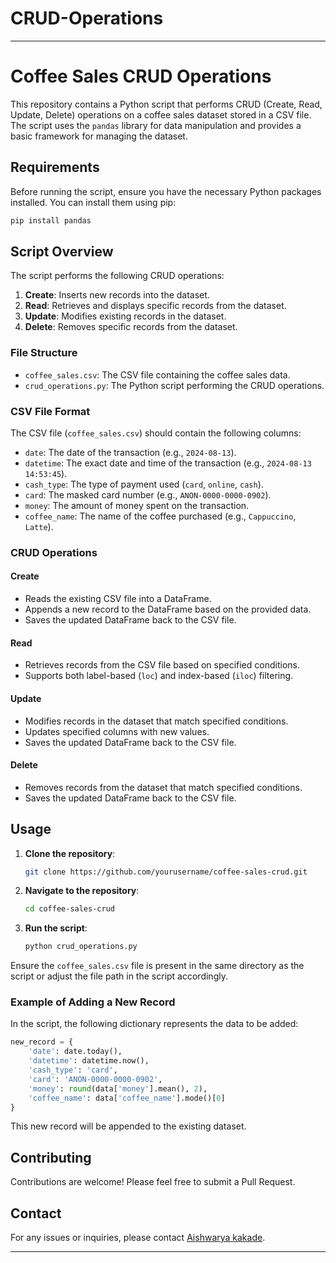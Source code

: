 # CRUD-Operations
---

# Coffee Sales CRUD Operations

This repository contains a Python script that performs CRUD (Create, Read, Update, Delete) operations on a coffee sales dataset stored in a CSV file. The script uses the `pandas` library for data manipulation and provides a basic framework for managing the dataset.

## Requirements

Before running the script, ensure you have the necessary Python packages installed. You can install them using pip:

```bash
pip install pandas
```

## Script Overview

The script performs the following CRUD operations:

1. **Create**: Inserts new records into the dataset.
2. **Read**: Retrieves and displays specific records from the dataset.
3. **Update**: Modifies existing records in the dataset.
4. **Delete**: Removes specific records from the dataset.

### File Structure

- `coffee_sales.csv`: The CSV file containing the coffee sales data.
- `crud_operations.py`: The Python script performing the CRUD operations.

### CSV File Format

The CSV file (`coffee_sales.csv`) should contain the following columns:

- `date`: The date of the transaction (e.g., `2024-08-13`).
- `datetime`: The exact date and time of the transaction (e.g., `2024-08-13 14:53:45`).
- `cash_type`: The type of payment used (`card`, `online`, `cash`).
- `card`: The masked card number (e.g., `ANON-0000-0000-0902`).
- `money`: The amount of money spent on the transaction.
- `coffee_name`: The name of the coffee purchased (e.g., `Cappuccino`, `Latte`).

### CRUD Operations

#### Create

- Reads the existing CSV file into a DataFrame.
- Appends a new record to the DataFrame based on the provided data.
- Saves the updated DataFrame back to the CSV file.

#### Read

- Retrieves records from the CSV file based on specified conditions.
- Supports both label-based (`loc`) and index-based (`iloc`) filtering.

#### Update

- Modifies records in the dataset that match specified conditions.
- Updates specified columns with new values.
- Saves the updated DataFrame back to the CSV file.

#### Delete

- Removes records from the dataset that match specified conditions.
- Saves the updated DataFrame back to the CSV file.

## Usage

1. **Clone the repository**:
    ```bash
    git clone https://github.com/yourusername/coffee-sales-crud.git
    ```

2. **Navigate to the repository**:
    ```bash
    cd coffee-sales-crud
    ```

3. **Run the script**:
    ```bash
    python crud_operations.py
    ```

Ensure the `coffee_sales.csv` file is present in the same directory as the script or adjust the file path in the script accordingly.

### Example of Adding a New Record

In the script, the following dictionary represents the data to be added:

```python
new_record = {
    'date': date.today(),
    'datetime': datetime.now(),
    'cash_type': 'card',
    'card': 'ANON-0000-0000-0902',
    'money': round(data['money'].mean(), 2),
    'coffee_name': data['coffee_name'].mode()[0]
}
```

This new record will be appended to the existing dataset.

## Contributing

Contributions are welcome! Please feel free to submit a Pull Request.

## Contact

For any issues or inquiries, please contact [Aishwarya kakade](aishwarya04kakade@gmail.com).

---
